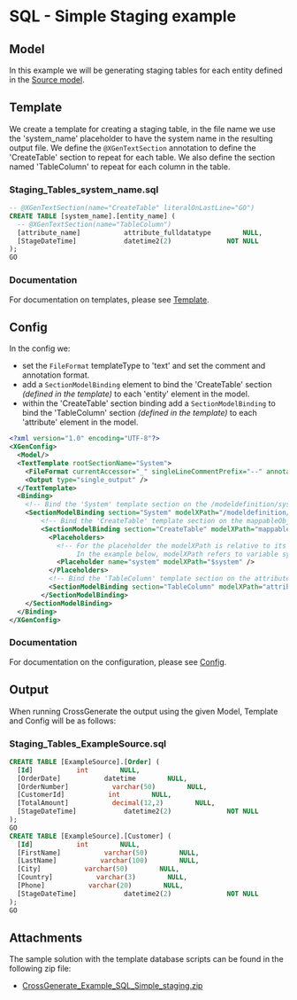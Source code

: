 # SQL - Simple Staging example

## Model
In this example we will be generating staging tables for each entity defined in the [Source model](../Model/Source_model).

## Template
We create a template for creating a staging table, in the file name we use the 'system_name' placeholder to have the system name in the resulting output file.
We define the `@XGenTextSection` annotation to define the 'CreateTable' section to repeat for each table.
We also define the section named 'TableColumn' to repeat for each column in the table.

### Staging_Tables_system_name.sql

``` sql
-- @XGenTextSection(name="CreateTable" literalOnLastLine="GO")
CREATE TABLE [system_name].[entity_name] (
  -- @XGenTextSection(name="TableColumn")
  [attribute_name]           attribute_fulldatatype        NULL,
  [StageDateTime]            datetime2(2)              NOT NULL  
);
GO
```

### Documentation
For documentation on templates, please see [Template](../../Template).

## Config
In the config we:

- set the `FileFormat` templateType to 'text' and set the comment and annotation format.
- add a `SectionModelBinding` element to bind the 'CreateTable' section _(defined in the template)_ to each 'entity' element in the model.
- within the 'CreateTable' section binding add a `SectionModelBinding` to bind the 'TableColumn' section _(defined in the template)_ to each 'attribute' element in the model.

``` xml
<?xml version="1.0" encoding="UTF-8"?>
<XGenConfig>
  <Model/>
  <TextTemplate rootSectionName="System">
    <FileFormat currentAccessor="_" singleLineCommentPrefix="--" annotationPrefix="@XGen" annotationArgsPrefix="(" annotationArgsSuffix=")" />
    <Output type="single_output" />
  </TextTemplate>
  <Binding>
    <!-- Bind the 'System' template section on the /modeldefinition/system elements in the model. -->
    <SectionModelBinding section="System" modelXPath="/modeldefinition/system" placeholderName="system" variableName="system">
        <!-- Bind the 'CreateTable' template section on the mappableObjects/entity elements in the model. -->
        <SectionModelBinding section="CreateTable" modelXPath="mappableObjects/entity" placeholderName="entity">
          <Placeholders>
            <!-- For the placeholder the modelXPath is relative to its section model XPath and can use variables defined in the parent section or it's ancestors. 
                 In the example below, modelXPath refers to variable system, which resolves to the modelXPath of the previously defined section named "System". -->
            <Placeholder name="system" modelXPath="$system" />
          </Placeholders>
          <!-- Bind the 'TableColumn' template section on the attributes/attribute elements in the model. -->
          <SectionModelBinding section="TableColumn" modelXPath="attributes/attribute" placeholderName="attribute" />
        </SectionModelBinding>
    </SectionModelBinding>
  </Binding>
</XGenConfig>
```

### Documentation
For documentation on the configuration, please see [Config](../../Config).

## Output
When running CrossGenerate the output using the given Model, Template and Config will be as follows:

### Staging_Tables_ExampleSource.sql
``` sql
CREATE TABLE [ExampleSource].[Order] (
  [Id]           int        NULL,
  [OrderDate]           datetime        NULL,
  [OrderNumber]           varchar(50)        NULL,
  [CustomerId]           int        NULL,
  [TotalAmount]           decimal(12,2)        NULL,
  [StageDateTime]            datetime2(2)              NOT NULL  
);
GO
CREATE TABLE [ExampleSource].[Customer] (
  [Id]           int        NULL,
  [FirstName]           varchar(50)        NULL,
  [LastName]           varchar(100)        NULL,
  [City]           varchar(50)        NULL,
  [Country]           varchar(3)        NULL,
  [Phone]           varchar(20)        NULL,
  [StageDateTime]            datetime2(2)              NOT NULL  
);
GO
```

## Attachments
The sample solution with the template database scripts can be found in the following zip file:

- [CrossGenerate_Example_SQL_Simple_staging.zip](CrossGenerate_Example_SQL_Simple_staging.zip)